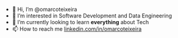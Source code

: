 - 👋 Hi, I’m @omarcoteixeira
- 👀 I’m interested in Software Development and Data Engineering
- 🌱 I’m currently looking to learn **everything** about Tech
- 📫 How to reach me [linkedin.com/in/omarcoteixeira](https://www.linkedin.com/in/omarcoteixeira/)

<!---
omarcoteixeira/omarcoteixeira is a ✨ special ✨ repository because its `README.md` (this file) appears on your GitHub profile.
You can click the Preview link to take a look at your changes.
--->
